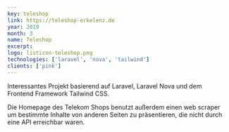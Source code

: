 ```yaml
---
key: teleshop
link: https://teleshop-erkelenz.de
year: 2019
month: 3
name: Teleshop
excerpt:
logo: listicon-teleshop.png
technologies: ['laravel', 'nova', 'tailwind']
clients: ['pink']
---
```


Interessantes Projekt basierend auf Laravel, Laravel Nova und dem Frontend Framework Tailwind CSS.

Die Homepage des Telekom Shops benutzt außerdem einen web scraper um bestimmte Inhalte von anderen Seiten zu
präsentieren, die nicht durch eine API erreichbar waren.
